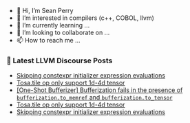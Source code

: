 - 👋 Hi, I’m Sean Perry
- 👀 I’m interested in compilers (c++, COBOL, llvm)
- 🌱 I’m currently learning ...
- 💞️ I’m looking to collaborate on ...
- 📫 How to reach me ...

<!---
s66perry/s66perry is a ✨ special ✨ repository because its `README.md` (this file) appears on your GitHub profile.
You can click the Preview link to take a look at your changes.
--->
### 📕 Latest LLVM Discourse Posts

<!-- DISCOURSE-LLVM:START -->
- [Skipping constexpr initializer expression evaluations](https://discourse.llvm.org/t/skipping-constexpr-initializer-expression-evaluations/62213#post_2)
- [Tosa.tile op only support 1d-4d tensor](https://discourse.llvm.org/t/tosa-tile-op-only-support-1d-4d-tensor/61842#post_9)
- [[One-Shot Bufferizer] Bufferization fails in the presence of `bufferization.to_memref` and `bufferization.to_tensor`](https://discourse.llvm.org/t/one-shot-bufferizer-bufferization-fails-in-the-presence-of-bufferization-to-memref-and-bufferization-to-tensor/62211#post_4)
- [Tosa.tile op only support 1d-4d tensor](https://discourse.llvm.org/t/tosa-tile-op-only-support-1d-4d-tensor/61842#post_8)
- [Skipping constexpr initializer expression evaluations](https://discourse.llvm.org/t/skipping-constexpr-initializer-expression-evaluations/62213#post_1)
<!-- DISCOURSE-LLVM:END -->
